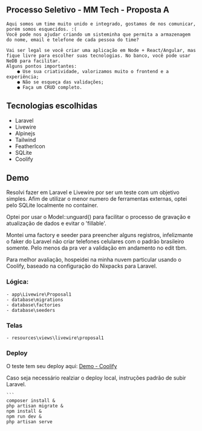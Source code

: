 ## Processo Seletivo - MM Tech - Proposta A

```
Aqui somos um time muito unido e integrado, gostamos de nos comunicar, porém somos esquecidos. :(
Você pode nos ajudar criando um sisteminha que permita a armazenagem do nome, email e telefone de cada pessoa do time?

Vai ser legal se você criar uma aplicação em Node + React/Angular, mas
fique livre para escolher suas tecnologias. No banco, você pode usar NeDB para facilitar.
Alguns pontos importantes:
    ● Use sua criatividade, valorizamos muito o frontend e a experiência;
    ● Não se esqueça das validações;
    ● Faça um CRUD completo.
```

## Tecnologias escolhidas

 - Laravel
 - Livewire
 - Alpinejs
 - Tailwind
 - FeatherIcon
 - SQLite
 - Coolify

## Demo

Resolvi fazer em Laravel e Livewire por ser um teste com um objetivo simples.
Afim de utilizar o menor numero de ferramentas externas, optei pelo SQLite localmente no container.

Optei por usar o Model::unguard() para facilitar o processo de gravação e atualização de dados e evitar
o 'fillable'.

Montei uma factory e seeder para preencher alguns registros, infelizmante o faker do Laravel não criar
telefones celulares com o padrão brasileiro somente. Pelo menos da pra ver a validação em andamento no edit tbm.

Para melhor avaliação, hospeidei na minha nuvem particular usando o Coolify, baseado na configuração
    do Nixpacks para Laravel.

### Lógica:
    - app\Livewire\Proposal1
    - database\migrations
    - database\factories
    - database\seeders

### Telas
    - resources\views\livewire\proposal1
    
### Deploy

O teste tem seu deploy aqui:
[Demo - Coolify](https://vs408kkko004g440gkwgssgo.kodup.cloud/)

Caso seja necessário realziar o deploy local, instruções padrão de subir Laravel.

    ```
    composer install & 
    php artisan migrate & 
    npm install &
    npm run dev &
    php artisan serve
  ```
